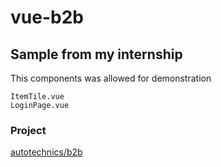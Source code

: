 # vue-b2b

## Sample from my internship

This components was allowed for demonstration
```
ItemTile.vue
LoginPage.vue
```


### Project
[autotechnics/b2b](https://autotechnics.ua/b2b/)
